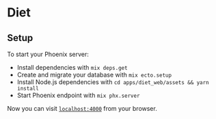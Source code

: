 # Diet

## Setup
To start your Phoenix server:

  * Install dependencies with `mix deps.get`
  * Create and migrate your database with `mix ecto.setup`
  * Install Node.js dependencies with `cd apps/diet_web/assets && yarn install`
  * Start Phoenix endpoint with `mix phx.server`

Now you can visit [`localhost:4000`](http://localhost:4000) from your browser.
